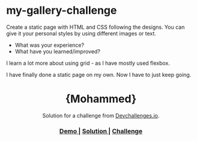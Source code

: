 # my-gallery-challenge

Create a static page with HTML and CSS following the designs. You can give it your personal styles by using different images or text.

- What was your experience?
- What have you learned/improved?

I learn a lot more about using grid - as I have mostly used flexbox.

I have finally done a static page on my own. Now I have to just keep going.

<h1 align="center">{Mohammed}</h1>

<div align="center">
   Solution for a challenge from  <a href="http://devchallenges.io" target="_blank">Devchallenges.io</a>.
</div>

<div align="center">
  <h3>
    <a href="https://{a6di.github.io/my-gallery-challenge/}">
      Demo
    </a>
    <span> | </span>
    <a href="https://{github.com/A6di/my-gallery-challenge}">
      Solution
    </a>
    <span> | </span>
    <a href="https://devchallenges.io/challenges/gcbWLxG6wdennelX7b8I">
      Challenge
    </a>
  </h3>
</div>
